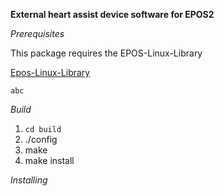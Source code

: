 **External heart assist device software for EPOS2**

*Prerequisites*

This package requires the EPOS-Linux-Library

[Epos-Linux-Library](https://www.maxonmotor.com/maxon/view/product/control/Positionierung/375711)

```
abc
```

*Build*

1. `cd build`
2. ./config
3. make
4. make install


*Installing*

